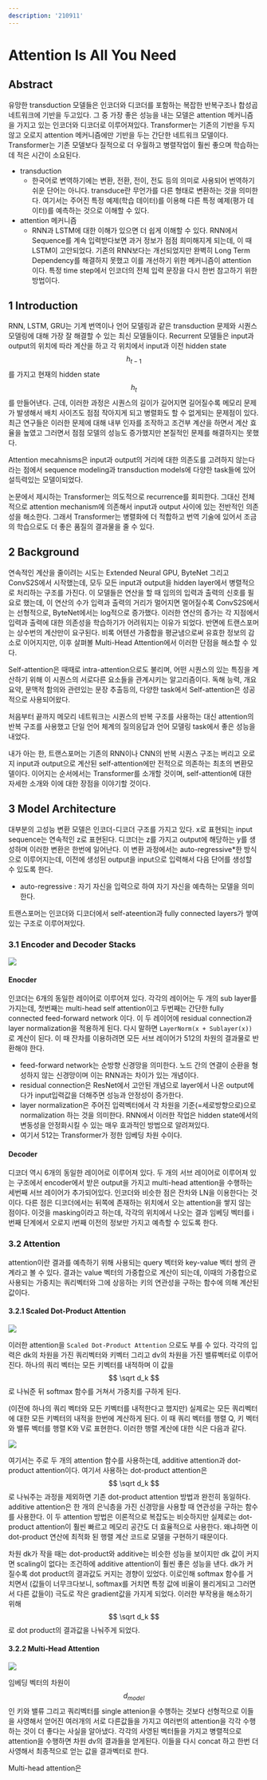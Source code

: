 ```yaml
---
description: '210911'
---
```


# Attention Is All You Need

## Abstract

유망한 transduction 모델들은 인코더와 디코더를 포함하는 복잡한 반복구조나 합성곱 네트워크에 기반을 두고있다. 그 중 가장 좋은 성능을 내는 모델은 attention 메커니즘을 가지고 있는 인코더와 디코더로 이루어져있다. Transformer는 기존의 기반을 두지 않고 오로지 attention 메커니즘에만 기반을 두는 간단한 네트워크 모델이다. Transformer는 기존 모델보다 질적으로 더 우월하고 병렬작업이 훨씬 좋으며 학습하는데 적은 시간이 소요된다.

* transduction
  * 한국어로 변역하기에는 변환, 전환, 전이, 전도 등의 의미로 사용되어 번역하기 쉬운 단어는 아니다. transduce란 무언가를 다른 형태로 변환하는 것을 의미한다. 여기서는 주어진 특정 예제\(학습 데이터\)를 이용해 다른 특정 예제\(평가 데이터\)를 예측하는 것으로 이해할 수 있다.
* attention 메커니즘
  * RNN과 LSTM에 대한 이해가 있으면 더 쉽게 이해할 수 있다. RNN에서 Sequence를 계속 입력받다보면 과거 정보가 점점 희미해지게 되는데, 이 때 LSTM이 고안되었다. 기존의 RNN보다는 개선되었지만 완벽히 Long Term Dependency를 해결하지 못했고 이를 개선하기 위한 메커니즘이 attention 이다. 특정 time step에서 인코더의 전체 입력 문장을 다시 한번 참고하기 위한 방법이다.



## 1 Introduction

RNN, LSTM, GRU는 기계 번역이나 언어 모델링과 같은 transduction 문제와 시퀀스 모델링에 대해 가장 잘 해결할 수 있는 최신 모델들이다.  Recurrent 모델들은 input과 output의 위치에 따라 계산을 하고 각 위치에서 input과 이전 hidden state $$ h_{t-1} $$를 가지고 현재의 hidden state $$ h_t $$를 만들어낸다. 근데, 이러한 과정은 시퀀스의 길이가 길어지면 길어질수록 메모리 문제가 발생해서 배치 사이즈도 점점 작아지게 되고 병렬화도 할 수 없게되는 문제점이 있다. 최근 연구들은 이러한 문제에 대해 내부 인자를 조작하고 조건부 계산을 하면서 계산 효율을 높였고 그러면서 점점 모델의 성능도 증가했지만 본질적인 문제를 해결하지는 못했다.

Attention mecahnisms은 input과 output의 거리에 대한 의존도를 고려하지 않는다라는 점에서 sequence modeling과 transduction models에 다양한 task들에 있어 설득력있는 모델이되었다.

논문에서 제시하는 Transformer는 의도적으로 recurrence를 회피한다. 그대신 전체적으로 attention mechanism에 의존해서 input과 output 사이에 있는 전반적인 의존성을 해소한다. 그래서 Transformer는 병렬화에 더 적합하고 번역 기술에 있어서 조금의 학습으로도 더 좋은 품질의 결과물을 줄 수 있다.



## 2 Background

연속적인 계산을 줄이려는 시도는 Extended Neural GPU, ByteNet 그리고 ConvS2S에서 시작했는데, 모두 모든 input과 output을 hidden layer에서 병렬적으로 처리하는 구조를 가진다. 이 모델들은 연산을 할 때 임의의 입력과 출력의 신호를 필요로 했는데, 이 연산의 수가 입력과 출력의 거리가 멀어지면 멀어질수록 ConvS2S에서는 선형적으로, ByteNet에서는 log적으로 증가했다. 이러한 연산의 증가는 각 지점에서 입력과 출력에 대한 의존성을 학습하기가 어려워지는 이유가 되었다. 반면에 트랜스포머는 상수번의 계산만이 요구된다. 비록 어텐션 가중합을 평균냄으로써 유효한 정보의 감소로 이어지지만, 이후 살펴볼 Multi-Head Attention에서 이러한 단점을 해소할 수 있다.

Self-attention은 때때로 intra-attention으로도 불리며, 어떤 시퀀스의 있는 특징을 계산하기 위해 이 시퀀스의 서로다른 요소들을 관계시키는 알고리즘이다. 독해 능력, 개요 요약, 문맥적 함의와 관련있는 문장 추출등의, 다양한 task에서 Self-attention은 성공적으로 사용되어왔다.

처음부터 끝까지 메모리 네트워크는 시퀀스의 반복 구조를 사용하는 대신 attention의 반복 구조를 사용했고 단일 언어 체계의 질의응답과 언어 모델링 task에서 좋은 성능을 내었다.

내가 아는 한, 트랜스포머는 기존의 RNN이나 CNN의 반복 시퀀스 구조는 버리고 오로지 input과 output으로 계산된 self-attention에만 전적으로 의존하는 최초의 변환모델이다. 이어지는 순서에서는 Transformer를 소개할 것이며, self-attention에 대한 자세한 소개와 이에 대한 장점을 이야기할 것이다.



## 3 Model Architecture

대부분의 고성능 변환 모델은 인코더-디코더 구조를 가지고 있다. x로 표현되는 input sequence는 연속적인 z로 표현된다. 디코더는 z를 가지고 output에 해당하는 y를 생성하며 이러한 변환은 한번에 일어난다. 이 변환 과정에서는 auto-regressive\*한 방식으로 이루어지는데, 이전에 생성된 output을 input으로 입력해서 다음 단어를 생성할 수 있도록 한다.

* auto-regressive : 자기 자신을 입력으로 하여 자기 자신을 예측하는 모델을 의미한다.

트랜스포머는 인코더와 디코더에서 self-ateention과 fully connected layers가 쌓여있는 구조로 이루어져있다.

### 3.1 Encoder and Decoder Stacks

![](../../.gitbook/assets/image%20%281137%29.png)

#### Enocder

인코더는 6개의 동일한 레이어로 이루어져 있다. 각각의 레이어는 두 개의 sub layer를 가지는데, 첫번째는 multi-head self attention이고 두번째는 간단한 fully connected feed-forward network 이다. 이 두 레이어에 residual connection과 layer normalization을 적용하게 된다. 다시 말하면 `LayerNorm(x + Sublayer(x))` 로 계산이 된다. 이 때 잔차를 이용하려면 모든 서브 레이어가 512의 차원의 결과물로 반환해야 한다.

* feed-forward network는 순방향 신경망을 의미한다. 노드 간의 연결이 순환을 형성하지 않는 신경망이며 이는 RNN과는 차이가 있는 개념이다.
* residual connection은 ResNet에서 고안된 개념으로 layer에서 나온 output에다가 input입력값을 더해주면 성능과 안정성이 증가한다.
* layer normalization은 주어진 입력벡터에서 각 차원을 기준\(=세로방향으로\)으로 normalization 하는 것을 의미한다. RNN에서 이러한 작업은 hidden state에서의 변동성을 안정화시킬 수 있는 매우 효과적인 방법으로 알려져있다.
* 여기서 512는 Transformer가 정한 임베딩 차원 수이다.

#### Decoder

디코더 역시 6개의 동일한 레이어로 이루어져 있다. 두 개의 서브 레이어로 이루어져 있는 구조에서 encoder에서 받은 output을 가지고 multi-head attention을 수행하는 세번째 서브 레이어가 추가되어있다. 인코더와 비슷한 점은 잔차와 LN을 이용한다는 것이다. 다른 점은 디코더에서는 뒤쪽에 존재하는 위치에서 오는 attention을 쌓지 않는 점이다. 이것을 masking이라고 하는데, 각각의 위치에서 나오는 결과 임베딩 벡터를  i번째 단계에서 오로지 i번째 이전의 정보만 가지고 예측할 수 있도록 한다.

### 3.2 Attention

attention이란 결과를 예측하기 위해 사용되는 query 벡터와 key-value 벡터 쌍의 관계라고 볼 수 있다. 결과는 value 벡터의 가중합으로 계산이 되는데, 이때의 가중합으로 사용되는 가중치는 쿼리벡터와 그에 상응하는 키의 연관성을 구하는 함수에 의해 계산된 값이다.

#### 3.2.1 Scaled Dot-Product Attention

![](../../.gitbook/assets/image%20%281134%29.png)

이러한 attention을 `Scaled Dot-Product Attention` 으로도 부를 수 있다. 각각의 입력은 dk의 차원을 가진 쿼리벡터와 키벡터 그리고 dv의 차원을 가진 밸류벡터로 이루어진다. 하나의 쿼리 벡터는 모든 키벡터를 내적하며 이 값을 $$ \sqrt d_k $$로 나눠준 뒤 softmax 함수를 거쳐서 가중치를 구하게 된다.

\(이전에 하나의 쿼리 벡터와 모든 키벡터를 내적한다고 했지만\) 실제로는 모든 쿼리벡터에 대한 모든 키벡터의 내적을 한번에 계산하게 된다. 이 때 쿼리 벡터를 행렬 Q, 키 벡터와 밸류 벡터를 행렬 K와 V로 표현한다. 이러한 행렬 계산에 대한 식은 다음과 같다.

![](../../.gitbook/assets/image%20%281149%29.png)

여기서는 주로 두 개의 attention 함수를 사용하는데,  additive attention과 dot-product attention이다. 여기서 사용하는 dot-product attention은 $$ \sqrt d_k $$로 나눠주는 과정을 제외하면 기존 dot-product attention 방법과 완전히 동일하다. additive attention은 한 개의 은닉층을 가진 신경망을 사용할 때 연관성을 구하는 함수를 사용한다. 이 두 attention 방법은 이론적으로 복잡도는 비슷하지만 실제로는 dot-product attention이 훨씬 빠르고 메모리 공간도 더 효율적으로 사용한다. 왜냐하면 이 dot-product 연산에 최적화 된 행렬 계산 코드로 모델을 구현하기 때문이다.

차원 dk가 작을 때는 dot-product와 additive는 비슷한 성능을 보이지만 dk 값이 커지면 scaling이 없다는 조건하에 additive attention이 훨씬 좋은 성능을 낸다. dk가 커질수록 dot product의 결과값도 커지는 경향이 있었다. 이로인해 softmax 함수를 거치면서 \(값들이 너무크다보니, softmax를 거치면 특정 값에 비율이 몰리게되고 그러면서 다른 값들이\) 극도로 작은 gradient값을 가지게 되었다. 이러한 부작용을 해소하기 위해 $$ \sqrt d_k $$로 dot product의 결과값을 나눠주게 되었다.

#### 3.2.2 Multi-Head Attention

![](../../.gitbook/assets/image%20%281160%29.png)

임베딩 벡터의 차원이 $$ d_{model} $$인 키와 밸류 그리고 쿼리벡터를 single attenion을 수행하는 것보다 선형적으로 이들을 사영해서 얻어진 여러개의 서로 다른값들을 가지고 여러번의 attention을 각각 수행하는 것이 더 좋다는 사실을 알아냈다. 각각의 사영된 벡터들을 가지고 병렬적으로 attention을 수행하면 차원 dv의 결과들을 얻게된다. 이들을 다시 concat 하고 한번 더 사영해서 최종적으로 얻는 값을 결과벡터로 한다.

Multi-head attention은 











